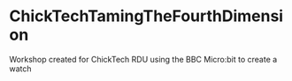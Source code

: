 # ChickTechTamingTheFourthDimension
Workshop created for ChickTech RDU using the BBC Micro:bit to create a watch
